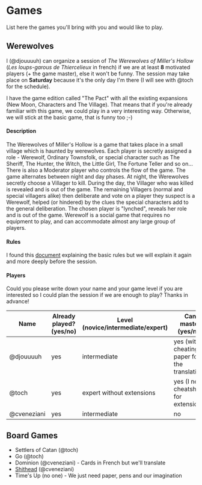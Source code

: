 # Games

List here the games you'll bring with you and would like to play.

## Werewolves

I (@djouuuuh) can organize a session of *The Werewolves of Miller's Hollow* (*Les loups-garous de Thiercelieux* in french) if we are at least **8** motivated players (+ the game master), else it won't be funny. The session may take place on **Saturday** because it's the only day I'm there (I will see with @toch for the schedule).

I have the game edition called "The Pact" with all the existing expansions (New Moon, Characters and The Village). That means that if you're already familiar with this game, we could play in a very interesting way. Otherwise, we will stick at the basic game, that is funny too ;-)

#### Description

The Werewolves of Miller's Hollow is a game that takes place in a small village which is haunted by werewolves. Each player is secretly assigned a role - Werewolf, Ordinary Townsfolk, or special character such as The Sheriff, The Hunter, the Witch, the Little Girl, The Fortune Teller and so on... There is also a Moderator player who controls the flow of the game. The game alternates between night and day phases. At night, the Werewolves secretly choose a Villager to kill. During the day, the Villager who was killed is revealed and is out of the game. The remaining Villagers (normal and special villagers alike) then deliberate and vote on a player they suspect is a Werewolf, helped (or hindered) by the clues the special characters add to the general deliberation. The chosen player is "lynched", reveals her role and is out of the game. Werewolf is a social game that requires no equipment to play, and can accommodate almost any large group of players.

#### Rules

I found this [document](http://www.boardgamer.ro/custom_images/regulamente/Regulament%20The%20Werewolves%20of%20Millers%20Hollow%20-%20New%20Moon.pdf) explaining the basic rules but we will explain it again and more deeply before the session.

#### Players

Could you please write down your name and your game level if you are interested so I could plan the session if we are enough to play? Thanks in advance!

Name         | Already played? (yes/no)   | Level (novice/intermediate/expert) | Can master (yes/no) |
------------ | -------------------------- | --------------------------         | ------------        |
@djouuuuh    | yes                        | intermediate                       | yes (with a cheating paper for the translation) |
@toch        | yes                        | expert without extensions          | yes (I need cheatsheet for extensions)      |
@cveneziani  | yes                        | intermediate                       | no                  |

## Board Games

* Settlers of Catan (@toch)
* Go (@toch)
* Dominion (@cveneziani) - Cards in French but we'll translate
* [Shithead](https://en.wikipedia.org/wiki/Shithead_%28card_game%29) (@cveneziani)
* Time's Up (no one) - We just need paper, pens and our imagination
